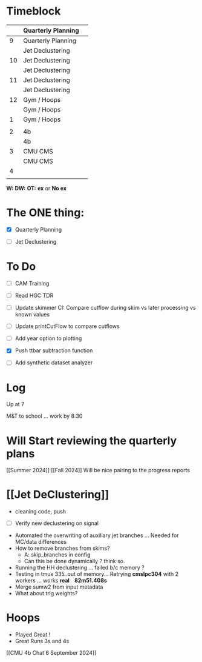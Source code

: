 # Timeblock

|     | Quarterly Planning |     |
| --- | ------------------ | --- |
| 9   | Quarterly Planning |     |
|     | Jet Declustering   |     |
| 10  | Jet Declustering   |     |
|     | Jet Declustering   |     |
| 11  | Jet Declustering   |     |
|     | Jet Declustering   |     |
| 12  | Gym / Hoops        |     |
|     | Gym / Hoops        |     |
| 1   | Gym / Hoops        |     |
|     |                    |     |
| 2   | 4b                 |     |
|     | 4b                 |     |
| 3   | CMU CMS            |     |
|     | CMU CMS            |     |
| 4   |                    |     |
|     |                    |     |

**W:**
**DW:**
**OT:**
**ex** or **No ex**

# The ONE thing: 
- [x] Quarterly Planning 
- [ ] Jet Declustering


# To Do
- [ ] CAM Training
- [ ] Read HGC TDR
- [ ] Update skimmer CI: Compare cutflow during skim vs later processing vs known values
- [ ] Update printCutFlow to compare cutflows
- [ ] Add year option to plotting
- [x] Push ttbar subtraction function 
- [ ] Add synthetic dataset analyzer


# Log

Up at 7 

M&T to school ... work by 8:30

# Will Start reviewing the quarterly plans
[[Summer 2024]]
[[Fall 2024]]
Will be nice pairing to the progress reports


# [[Jet DeClustering]]
- cleaning code, push
- [ ] Verify new declustering on signal
- Automated the overwriting of auxiliary jet branches ... Needed for MC/data differences
- How to remove branches from skims? 
	- A: skip_branches in config
	- Can this be done dynamically ?  think so.
- Running the HH declustering ... failed b/c memory ? 
- Testing in tmux 335..out of memory... Retrying **cmslpc304** with 2 workers ... works **real    82m51.408s**
- Merge sumw2 from input metadata
- What about trig weights? 

# Hoops 
- Played Great ! 
- Great Runs 3s and 4s

[[CMU 4b Chat 6 September 2024]]
